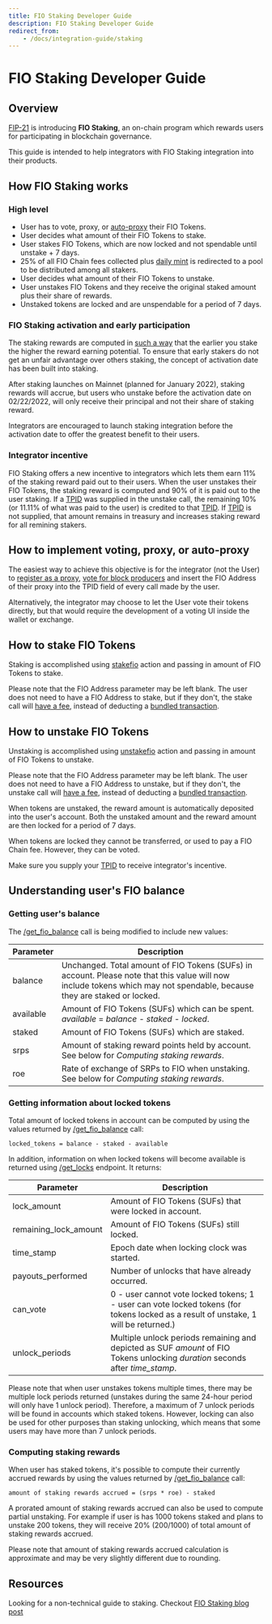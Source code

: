 ```yaml
---
title: FIO Staking Developer Guide
description: FIO Staking Developer Guide
redirect_from:
    - /docs/integration-guide/staking
---
```


# FIO Staking Developer Guide
## Overview
[FIP-21](https://github.com/fioprotocol/fips/blob/master/fip-0021.md) is introducing **FIO Staking**, an on-chain program which rewards users for participating in blockchain governance.

This guide is intended to help integrators with FIO Staking integration into their products.

## How FIO Staking works
### High level
* User has to vote, proxy, or [auto-proxy](https://developers.fioprotocol.io/docs/how-to/governance) their FIO Tokens.
* User decides what amount of their FIO Tokens to stake.
* User stakes FIO Tokens, which are now locked and not spendable until unstake + 7 days.
* 25% of all FIO Chain fees collected plus [daily mint](https://github.com/fioprotocol/fips/blob/master/fip-0021.md#staking-rewards-reserves) is redirected to a pool to be distributed among all stakers.
* User decides what amount of their FIO Tokens to unstake.
* User unstakes FIO Tokens and they receive the original staked amount plus their share of rewards.
* Unstaked tokens are locked and are unspendable for a period of 7 days.

### FIO Staking activation and early participation
The staking rewards are computed in [such a way](https://github.com/fioprotocol/fips/blob/master/fip-0021.md) that the earlier you stake the higher the reward earning potential. To ensure that early stakers do not get an unfair advantage over others staking, the concept of activation date has been built into staking.

After staking launches on Mainnet (planned for January 2022), staking rewards will accrue, but users who unstake before the activation date on 02/22/2022, will only receive their principal and not their share of staking reward.

Integrators are encouraged to launch staking integration before the activation date to offer the greatest benefit to their users.

### Integrator incentive
FIO Staking offers a new incentive to integrators which lets them earn 11% of the staking reward paid out to their users. When the user unstakes their FIO Tokens, the staking reward is computed and 90% of it is paid out to the user staking. If a [TPID](https://developers.fioprotocol.io/docs/how-to/tpid) was supplied in the unstake call, the remaining 10% (or 11.11% of what was paid to the user) is credited to that [TPID](https://developers.fioprotocol.io/docs/how-to/tpid). If [TPID](https://developers.fioprotocol.io/docs/how-to/tpid) is not supplied, that amount remains in treasury and increases staking reward for all remining stakers.

## How to implement voting, proxy, or auto-proxy
The easiest way to achieve this objective is for the integrator (not the User) to [register as a proxy](https://developers.fioprotocol.io/docs/how-to/reg-proxy), [vote for block producers](https://developers.fioprotocol.io/docs/fio-protocol/voting) and insert the FIO Address of their proxy into the TPID field of every call made by the user.

Alternatively, the integrator may choose to let the User vote their tokens directly, but that would require the development of a voting UI inside the wallet or exchange.

## How to stake FIO Tokens
Staking is accomplished using [stakefio](https://developers.fioprotocol.io/pages/api/fio-api/#options-stakefio) action and passing in amount of FIO Tokens to stake.

Please note that the FIO Address parameter may be left blank. The user does not need to have a FIO Address to stake, but if they don't, the stake call will [have a fee](https://developers.fioprotocol.io/pages/api/fio-api/#post-/get_fee), instead of deducting a [bundled transaction](https://kb.fioprotocol.io/fio-protocol/fio-addresses/bundling-and-fees).

## How to unstake FIO Tokens
Unstaking is accomplished using [unstakefio](https://developers.fioprotocol.io/pages/api/fio-api/#options-unstakefio) action and passing in amount of FIO Tokens to unstake.

Please note that the FIO Address parameter may be left blank. The user does not need to have a FIO Address to unstake, but if they don't, the unstake call will [have a fee](https://developers.fioprotocol.io/pages/api/fio-api/#post-/get_fee), instead of deducting a [bundled transaction](https://kb.fioprotocol.io/fio-protocol/fio-addresses/bundling-and-fees).

When tokens are unstaked, the reward amount is automatically deposited into the user's account. Both the unstaked amount and the reward amount are then locked for a period of 7 days.

When tokens are locked they cannot be transferred, or used to pay a FIO Chain fee. However, they can be voted.

Make sure you supply your [TPID](https://developers.fioprotocol.io/docs/how-to/tpid) to receive integrator's incentive.

## Understanding user's FIO balance
### Getting user's balance
The [/get_fio_balance](https://developers.fioprotocol.io/pages/api/fio-api/#post-/get_fio_balance) call is being modified to include new values:

|Parameter|Description|
|---|---|
|balance|Unchanged. Total amount of FIO Tokens (SUFs) in account. Please note that this value will now include tokens which may not spendable, because they are staked or locked.|
|available|Amount of FIO Tokens (SUFs) which can be spent. _available_ = _balance_ - _staked_ - _locked_.|
|staked|Amount of FIO Tokens (SUFs) which are staked.|
|srps|Amount of staking reward points held by account. See below for _Computing staking rewards_.|
|roe|Rate of exchange of SRPs to FIO when unstaking. See below for _Computing staking rewards_.|

### Getting information about locked tokens
Total amount of locked tokens in account can be computed by using the values returned by [/get_fio_balance](https://developers.fioprotocol.io/pages/api/fio-api/#post-/get_fio_balance) call:
```
locked_tokens = balance - staked - available
```

In addition, information on when locked tokens will become available is returned using [/get_locks](https://developers.fioprotocol.io/pages/api/fio-api/#post-/get_locks) endpoint. It returns:

|Parameter|Description|
|---|---|
|lock_amount|Amount of FIO Tokens (SUFs) that were locked in account.|
|remaining_lock_amount|Amount of FIO Tokens (SUFs) still locked.|
|time_stamp|Epoch date when locking clock was started.|
|payouts_performed|Number of unlocks that have already occurred.|
|can_vote|0 - user cannot vote locked tokens; 1 - user can vote locked tokens (for tokens locked as a result of unstake, 1 will be returned.)|
|unlock_periods|Multiple unlock periods remaining and depicted as SUF _amount_ of FIO Tokens unlocking _duration_ seconds after _time_stamp_.|

Please note that when user unstakes tokens multiple times, there may be multiple lock periods returned (unstakes during the same 24-hour period will only have 1 unlock period). Therefore, a maximum of 7 unlock periods will be found in accounts which staked tokens. However, locking can also be used for other purposes than staking unlocking, which means that some users may have more than 7 unlock periods.

### Computing staking rewards
When user has staked tokens, it's possible to compute their currently accrued rewards by using the values returned by [/get_fio_balance](https://developers.fioprotocol.io/pages/api/fio-api/#post-/get_fio_balance) call:

```
amount of staking rewards accrued = (srps * roe) - staked
```

A prorated amount of staking rewards accrued can also be used to compute partial unstaking. For example if user is has 1000 tokens staked and plans to unstake 200 tokens, they will receive 20% (200/1000) of total amount of staking rewards accrued.

Please note that amount of staking rewards accrued calculation is approximate and may be very slightly different due to rounding.

## Resources
Looking for a non-technical guide to staking. Checkout [FIO Staking blog post](https://medium.com/fio-blog/fio-token-staking-fio-improvement-proposal-fip-21-explained-e80a43bf3e83)
